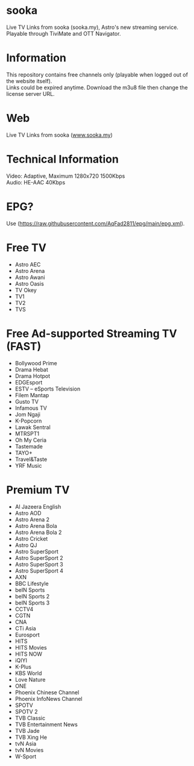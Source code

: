 # sooka
Live TV Links from sooka (sooka.my), Astro's new streaming service. Playable through TiviMate and OTT Navigator.

# Information
This repository contains free channels only (playable when logged out of the website itself).  
Links could be expired anytime. Download the m3u8 file then change the license server URL.

# Web
Live TV Links from sooka (www.sooka.my)

# Technical Information
Video: Adaptive, Maximum 1280x720 1500Kbps  
Audio: HE-AAC 40Kbps  

# EPG?
Use (https://raw.githubusercontent.com/AqFad2811/epg/main/epg.xml).

# Free TV

- Astro AEC
- Astro Arena
- Astro Awani
- Astro Oasis
- TV Okey
- TV1
- TV2
- TVS

# Free Ad-supported Streaming TV (FAST)

- Bollywood Prime
- Drama Hebat
- Drama Hotpot
- EDGEsport
- ESTV – eSports Television
- Filem Mantap
- Gusto TV
- Infamous TV
- Jom Ngaji
- K-Popcorn
- Lawak Sentral
- MTRSPT1
- Oh My Ceria
- Tastemade
- TAYO+
- Travel&Taste
- YRF Music

# Premium TV

- Al Jazeera English
- Astro AOD
- Astro Arena 2
- Astro Arena Bola
- Astro Arena Bola 2
- Astro Cricket
- Astro QJ
- Astro SuperSport
- Astro SuperSport 2
- Astro SuperSport 3
- Astro SuperSport 4
- AXN
- BBC Lifestyle
- beIN Sports
- beIN Sports 2
- beIN Sports 3
- CCTV4
- CGTN
- CNA
- CTi Asia
- Eurosport
- HITS
- HITS Movies
- HITS NOW
- iQIYI
- K-Plus
- KBS World
- Love Nature
- ONE
- Phoenix Chinese Channel
- Phoenix InfoNews Channel
- SPOTV
- SPOTV 2
- TVB Classic
- TVB Entertainment News
- TVB Jade
- TVB Xing He
- tvN Asia
- tvN Movies
- W-Sport

